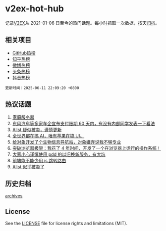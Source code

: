 # v2ex-hot-hub

 记录[V2EX](https://www.v2ex.com/)从 2021-01-06 日至今的热门话题。每小时抓取一次数据，按天[归档](archives)。
 
 ## 相关项目

- [GitHub热榜](https://github.com/snaildev/github-hot-hub)
- [知乎热榜](https://github.com/snaildev/zhihu-hot-hub)
- [微博热榜](https://github.com/snaildev/weibo-hot-hub)
- [头条热榜](https://github.com/snaildev/toutiao-hot-hub)
- [抖音热榜](https://github.com/snaildev/douyin-hot-hub)


 `更新时间：2025-06-11 22:09:20 +0800`

## 热议话题

1. [家庭服务器](https://www.v2ex.com/t/1137803)
1. [东风汽车等多家车企宣布支付账期 60 天内，有没有内部同学发表一下看法](https://www.v2ex.com/t/1137801)
1. [Alist 疑似被卖，谨慎更新](https://www.v2ex.com/t/1137812)
1. [全世界都在搞 AI，唯有苹果在搞 UI。](https://www.v2ex.com/t/1137837)
1. [给对象开发了个生物信息导航站，对象嫌弃说我不够专业](https://www.v2ex.com/t/1137784)
1. [突破浏览器极限：我花了 4 年时间，开发了一个在浏览器上运行的操作系统！](https://www.v2ex.com/t/1137949)
1. [大家小心谨慎使用 pdd 的以旧换新服务，有大坑](https://www.v2ex.com/t/1137810)
1. [前端能不能少用 js 跳转路由](https://www.v2ex.com/t/1137829)
1. [Alist 似乎被卖了](https://www.v2ex.com/t/1137764)

## 历史归档

[archives](archives)

## License

See the [LICENSE](LICENSE) file for license rights and limitations (MIT).
